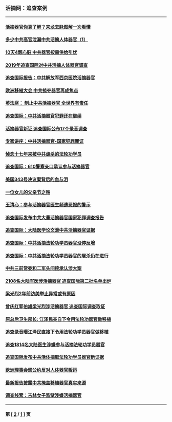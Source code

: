 ### 活摘网：追查案例
---
#### [活摘器官你真了解？来龙去脉图解一次看懂](../../pages/nf5880/n13013820.md?08090430) 
#### [多少中共高官泄漏中共活摘人体器官（1）](../../pages/nf5880/n12671234.md?08090430) 
#### [10天4颗心脏 中共器官按需供给引忧](../../pages/nf5880/n12326366.md?08090430) 
#### [2019年追查国际对中共活摘人体器官调查](../../pages/nf5880/n11917733.md?08090430) 
#### [追查国际报告：中共解放军西京医院活摘器官](../../pages/nf5880/n11838359.md?08090430) 
#### [欧洲移植大会 中共掠夺器官再成焦点](../../pages/nf5880/n11538883.md?08090430) 
#### [英法庭： 制止中共活摘器官 全世界有责任](../../pages/nf5880/n11330691.md?08090430) 
#### [追查国际：中共活摘器官犯罪还在继续](../../pages/nf5880/n11218301.md?08090430) 
#### [活摘器官新证 追查国际公布17个录音调查](../../pages/nf5880/n10897744.md?08090430) 
#### [专家讲座：中共活摘器官-国家犯罪罪证](../../pages/nf5880/n8828153.md?08090430) 
#### [悼念十七年来被中共虐杀的法轮功学员](../../pages/nf5880/n8124823.md?08090430) 
#### [追查国际：610警察亲口承认参与活摘器官](../../pages/nf5880/n8109067.md?08090430) 
#### [美国343号决议案背后的血与泪](../../pages/nf5880/n8020684.md?08090430) 
#### [一位女儿的父亲节之殇](../../pages/nf5880/n8014122.md?08090430) 
#### [玉清心：参与活摘器官医生频遭恶报的警示](../../pages/nf5880/n4637546.md?08090430) 
#### [追查国际发布中共大量活摘器官国家犯罪调查报告](../../pages/nf5880/n4613428.md?08090430) 
#### [追查国际：大陆医学论文泄中共活摘器官证据](../../pages/nf5880/n4608794.md?08090430) 
#### [追查国际：中共活摘法轮功学员器官没停反增](../../pages/nf5880/n4584075.md?08090430) 
#### [追查国际：中共活摘法轮功学员器官的屠杀仍在进行](../../pages/nf5880/n4299154.md?08090430) 
#### [中共三前常委和二军头间接承认涉大案](../../pages/nf5880/n4286244.md?08090430) 
#### [2108名大陆军医涉活摘器官 追查国际第二批名单出炉](../../pages/nf5880/n4284769.md?08090430) 
#### [梁光烈2年前访美举止异常或有原因](../../pages/nf5880/n4279686.md?08090430) 
#### [曾庆红郭伯雄梁光烈涉活摘器官 追查国际调查取证](../../pages/nf5880/n4278462.md?08090430) 
#### [原总后卫生部长: 江泽民亲自下令用法轮功器官做移植](../../pages/nf5880/n4263864.md?08090430) 
#### [追查录音曝江泽民直接下令用法轮功学员器官做移植](../../pages/nf5880/n4261268.md?08090430) 
#### [追查1814名大陆医生涉嫌参与活摘法轮功学员器官](../../pages/nf5880/n4259055.md?08090430) 
#### [追查国际发布中共活体摘取法轮功学员器官新证据](../../pages/nf5880/n4258255.md?08090430) 
#### [欧洲理事会颁公约反对人体器官贩运](../../pages/nf5880/n4206955.md?08090430) 
#### [最新报告披露中共掩盖移植器官真实来源](../../pages/nf5880/n4140084.md?08090430) 
#### [调查线索：吉林女子监狱涉嫌活摘器官](../../pages/nf5880/n4044366.md?08090430) 

---
#### 第 [ [2](./2.md?08090430) / [1](./1.md?08090430) ] 页
